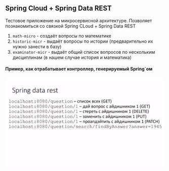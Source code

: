 ## Spring Cloud + Spring Data REST


Тестовое приложение на микросервисной архитектуре. Позволяет познакомиться со связкой Spring CLoud + Spring Data REST

1. `math-micro` - создаёт вопросы по математике
2. `historic-micr` - выдаёт вопросы по истории (предварительно их нужно занести в базу)
3. `examinator-micr` - выдаёт общий список вопросов по нескольким дисциплинам (в нашем случае история и математика)


#### Пример, как отрабатывает контроллер, генерируемый Spring`ом

![spring_data_rest](img/spring_data_rest.jpg)
